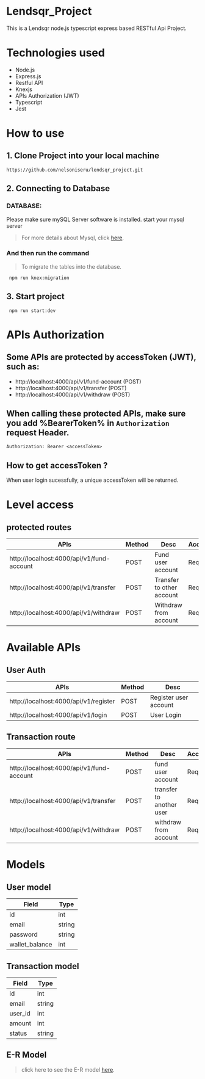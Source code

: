 # Lendsqr_Project

This is a Lendsqr node.js typescript express based RESTful Api Project.

# Technologies used
-   Node.js
-   Express.js
-   Restful API
-   Knexjs
-   APIs Authorization (JWT)
-   Typescript
-   Jest


# How to use

## 1. Clone Project into your local machine

```
https://github.com/nelsoniseru/lendsqr_project.git
```



## 2. Connecting to Database

### DATABASE:

Please make sure mySQL Server software is installed.
start your mysql server

> For more details about Mysql, click [here](https://mysql.com).

### And then run the command
> To migrate the tables into the database.

```
 npm run knex:migration
```

## 3. Start project
```
 npm run start:dev
```

# APIs Authorization

## Some APIs are protected by accessToken (JWT), such as:

-   http://localhost:4000/api/v1/fund-account  (POST)
-   http://localhost:4000/api/v1/transfer      (POST)
-   http://localhost:4000/api/v1/withdraw      (POST)
 

## When calling these protected APIs, make sure you add %BearerToken% in `Authorization` request Header.
```
Authorization: Bearer <accessToken>
```

## How to get accessToken ?

When user login sucessfully, a unique accessToken will be returned.

# Level access

## protected routes
 
| APIs                                            | Method | Desc                        | AccessToken |
| ----------------------------------------------- | ------ |------------------------     | ------------|
|  http://localhost:4000/api/v1/fund-account      | POST   | Fund user account           | Required    |
|  http://localhost:4000/api/v1/transfer          | POST   | Transfer to other account   | Required    |
|  http://localhost:4000/api/v1/withdraw          | POST   | Withdraw from account       | Required    |



# Available APIs

## User Auth


| APIs                                  | Method |         Desc          |
|-------------------------------------- |--------|---------------------- |
| http://localhost:4000/api/v1/register |  POST  | Register user account |
| http://localhost:4000/api/v1/login    |  POST  | User Login            |

## Transaction route

| APIs                                            | Method | Desc                        | AccessToken |
| ----------------------------------------------- | ------ |-----------------------------|-------------|
| http://localhost:4000/api/v1/fund-account       | POST   | fund user account           | Required    |
| http://localhost:4000/api/v1/transfer           | POST   |  transfer to another user   | Required    |
| http://localhost:4000/api/v1/withdraw           | POST   | withdraw from account       | Required    |

# Models
## User model
| Field           | Type   | 
|-----------------|--------|
| id              | int    |
| email           | string |
| password        | string | 
| wallet_balance  | int    |  


## Transaction model

| Field           | Type   | 
|-----------------|--------|
| id              | int    |
| email           | string |
| user_id         | int    | 
| amount          | int    | 
| status          | string | 

## E-R Model

> click here to see the E-R model [here](https://app.dbdesigner.net/designer/schema/564966).



